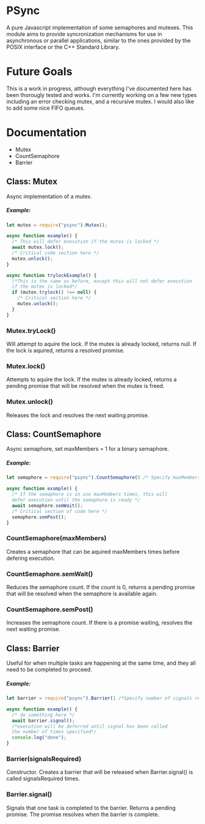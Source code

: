 # PSync
A pure Javascript implementation of some semaphores and mutexes.
This module aims to provide syncronization mechanisms for use in asynchronous or parallel applications, similar to the ones provided by the POSIX interface or the C++ Standard Library.

# Future Goals
This is a work in progress, although everything I've documented here has been thorougly tested and works. I'm currently working on a few new types including an error checking mutex, and a recursive mutex. I would also like to add some nice FIFO queues.

# Documentation

* Mutex
* CountSemaphore
* Barrier

## Class: Mutex
Async implementation of a mutex.
##### Example:
```javascript
let mutex = require("psync").Mutex();

async function example() {
  /* This will defer execution if the mutex is locked */
  await mutex.lock();
  /* Critical code section here */
  mutex.unlock();
}

async function trylockExample() {
  /*This is the same as before, except this will not defer execution 
  if the mutex is locked*/
  if (mutex.trylock() !== null) {
    /* Critical section here */
    mutex.unlock();
  }
}

```

### Mutex.tryLock()
Will attempt to aquire the lock. If the mutex is already locked, returns null. If the lock is aquired, returns a resolved promise.

### Mutex.lock()
Attempts to aquire the lock. If the mutex is already locked, returns a pending promise that will be resolved when the mutex is freed.

### Mutex.unlock()
Releases the lock and resolves the next waiting promise.

## Class: CountSemaphore
Async semaphore, set maxMembers = 1 for a binary semaphore.
##### Example:
```javascript
let semaphore = require("psync").CountSemaphore(5 /* Specify maxMembers here */);

async function example() {
  /* If the semaphore is in use maxMembers times, this will 
  defer execution until the semaphore is ready */
  await semaphore.semWait();
  /* Critical section of code here */
  semaphore.semPost();
}
```

### CountSemaphore(maxMembers)
Creates a semaphore that can be aquired maxMembers times before defering execution.

### CountSemaphore.semWait()
Reduces the semaphore count. If the count is 0, returns a pending promise that will be resolved when the semaphore is available again.

### CountSemaphore.semPost()
Increases the semaphore count. If there is a promise waiting, resolves the next waiting promise.

## Class: Barrier
Useful for when multiple tasks are happening at the same time, and they all need to be completed to proceed.
##### Example:
```javascript
let barrier = require("psync").Barrier(1 /*Specify number of signals required here*/);

async function example() {
  /* do something here */
  await barrier.signal();
  /*execution will be deferred until signal has been called
  the number of times specified*/
  console.log("done");
}
```


### Barrier(signalsRequired)
Constructor. Creates a barrier that will be released when Barrier.signal() is called signalsRequired times.

### Barrier.signal()
Signals that one task is completed to the barrier.
Returns a pending promise. The promise resolves when the barrier is complete.
